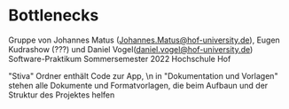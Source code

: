 # Bottlenecks
Gruppe von Johannes Matus (Johannes.Matus@hof-university.de), Eugen Kudrashow (???) und Daniel Vogel(daniel.vogel@hof-university.de)
Software-Praktikum Sommersemester 2022
Hochschule Hof

"Stiva" Ordner enthält Code zur App, \n
in "Dokumentation und Vorlagen" stehen alle Dokumente und Formatvorlagen, die beim Aufbaun und der Struktur des Projektes helfen
